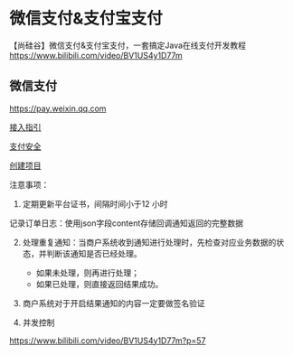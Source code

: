 # 微信支付&支付宝支付

【尚硅谷】微信支付&支付宝支付，一套搞定Java在线支付开发教程
https://www.bilibili.com/video/BV1US4y1D77m


## 微信支付

https://pay.weixin.qq.com

[接入指引](blog/pay/start.md)

[支付安全](blog/pay/security.md)

[创建项目](blog/pay/create-project.md)


注意事项：

1. 定期更新平台证书，间隔时间小于12 小时

记录订单日志：使用json字段content存储回调通知返回的完整数据

2. 处理重复通知：当商户系统收到通知进行处理时，先检查对应业务数据的状态，并判断该通知是否已经处理。
    - 如果未处理，则再进行处理；
    - 如果已处理，则直接返回结果成功。

3. 商户系统对于开启结果通知的内容一定要做签名验证

4. 并发控制


https://www.bilibili.com/video/BV1US4y1D77m?p=57
